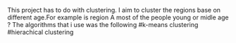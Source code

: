 This project has to do with clustering.
I aim to cluster the regions base on different age.For example is region A most of the people young or midle age ?
The algorithms that i use was the following 
#k-means clustering 
#hierachical clustering 
